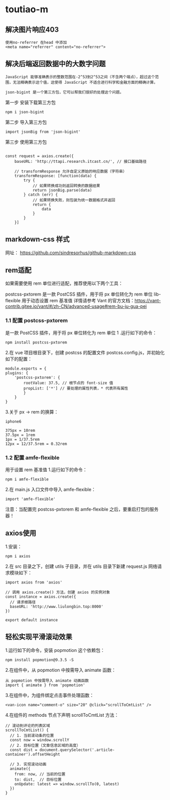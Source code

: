 # toutiao-m

## 解决图片响应403

    使用no-referrer 在head 中添加
    <meta name="referrer" content="no-referrer">

## 解决后端返回数据中的大数字问题

    JavaScript 能够准确表示的整数范围在-2^53到2^53之间（不含两个端点），超过这个范围，无法精确表示这个值，这使得 JavaScript 不适合进行科学和金融方面的精确计算。

    json-bigint 是一个第三方包，它可以帮我们很好的处理这个问题。

第一步 安装下载第三方包

```
npm i json-bigint
```

第二步 导入第三方包

```
import jsonBig from 'json-bigint'
```

第三步 使用第三方包

```

const request = axios.create({
    baseURL: 'http://ttapi.research.itcast.cn/', // 接口基础路径
 
    // transformResponse 允许自定义原始的响应数据（字符串）
    transformResponse: [function(data) {
        try {
            // 如果转换成功则返回转换的数据结果
            return jsonBig.parse(data)
        } catch (err) {
            // 如果转换失败，则包装为统一数据格式并返回
            return {
                data
            }
        }
    }]
```

## markdown-css 样式

网址： https://github.com/sindresorhus/github-markdown-css

## rem适配

如果需要使用 rem 单位进行适配，推荐使用以下两个工具：

postcss-pxtorem 是一款 PostCSS 插件，用于将 px 单位转化为 rem 单位
lib-flexible 用于动态设置 rem 基准值
详情请参考 Vant 的官方文档：https://vant-contrib.gitee.io/vant/#/zh-CN/advanced-usage#rem-bu-ju-gua-pei

### 1.1 配置 postcss-pxtorem

是一款 PostCSS 插件，用于将 px 单位转化为 rem 单位
1 .运行如下的命令：

```
npm install postcss-pxtorem
```

2.在 vue 项目根目录下，创建 postcss 的配置文件 postcss.config.js，并初始化如下的配置：

```
module.exports = {
plugins: {
    'postcss-pxtorem': {
        rootValue: 37.5, // 根节点的 font-size 值
        propList: ['*'] // 要处理的属性列表，* 代表所有属性
        }
    }
}
```

3.关于 px -> rem 的换算：

```
iphone6

375px = 10rem
37.5px = 1rem
1px = 1/37.5rem
12px = 12/37.5rem = 0.32rem
```

### 1.2 配置 amfe-flexible

用于设置 rem 基准值
1.运行如下的命令：

```
npm i amfe-flexible
```

2.在 main.js 入口文件中导入 amfe-flexible：

```
import 'amfe-flexible'
```

注意：当配置完 postcss-pxtorem 和 amfe-flexible 之后，要重启打包的服务器！

## axios使用

1.安装：

```
npm i axios
```

2.在 src 目录之下，创建 utils 子目录，并在 utils 目录下新建 request.js 网络请求模块如下：

```
import axios from 'axios'

// 调用 axios.create() 方法，创建 axios 的实例对象
const instance = axios.create({
  // 请求根路径
  baseURL: 'http://www.liulongbin.top:8000'
})

export default instance
```

## 轻松实现平滑滚动效果
1.运行如下的命令，安装 popmotion 这个依赖包：
```
npm install popmotion@9.3.5 -S
```

2.在组件中，从 popmotion 中按需导入 animate 函数：
```
从 popmotion 中按需导入 animate 动画函数
import { animate } from 'popmotion'
```

3.在组件中，为组件绑定点击事件处理函数：
```
<van-icon name="comment-o" size="20" @click="scrollToCmtList" />
```

4.在组件的 methods 节点下声明 scrollToCmtList 方法：
```
// 滚动到评论的列表区域
scrollToCmtList() {
  // 1. 当前滚动条的位置
  const now = window.scrollY
  // 2. 目标位置（文章信息区域的高度）
  const dist = document.querySelector('.article-container').offsetHeight

  // 3. 实现滚动动画
  animate({
    from: now, // 当前的位置
    to: dist,  // 目标位置
    onUpdate: latest => window.scrollTo(0, latest)
  })
}
```
